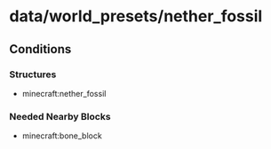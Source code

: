 # data/world_presets/nether_fossil  
  
## Conditions  
  
### Structures  
  * minecraft:nether_fossil
  
  
### Needed Nearby Blocks  
  * minecraft:bone_block
  
